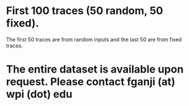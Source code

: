 # First 100 traces (50 random, 50 fixed).
The first 50 traces are from random inputs and the last 50 are from fixed traces.
# The entire dataset is available upon request. Please contact fganji (at) wpi (dot) edu
